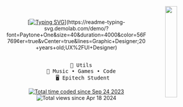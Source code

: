 <div align="center">
  <img src="https://i.imgur.com/yAcsSbC.png" width="25%" align="right" />
  <br></br>
  [<a href="https://git.io/typing-svg"><img src="https://readme-typing-svg.demolab.com?font=Montserrat&pause=1000&color=1BF711&center=true&vCenter=true&width=435&lines=Welcome" alt="Typing SVG" /></a>](https://readme-typing-svg.demolab.com/demo/?font=Paytone+One&size=40&duration=4000&color=56F769&center=true&vCenter=true&lines=Graphic+Designer;20+years+old;UX%2FUI+Designer)
  <br></br>
<pre>
    👑 Utils 
          💫 Music • Games • Code       
    🖥️ Epitech Student
</pre>

  <a href="https://wakatime.com/@e16f8dc4-b56f-49c4-8545-e57b81a03503">
    <img src="https://wakatime.com/badge/user/e16f8dc4-b56f-49c4-8545-e57b81a03503.svg" alt="Total time coded since Sep 24 2023" />
  </a> 
  <img src="https://komarev.com/ghpvc/?username=3d3n-pyc" alt="Total views since Apr 18 2024" />

</div>
